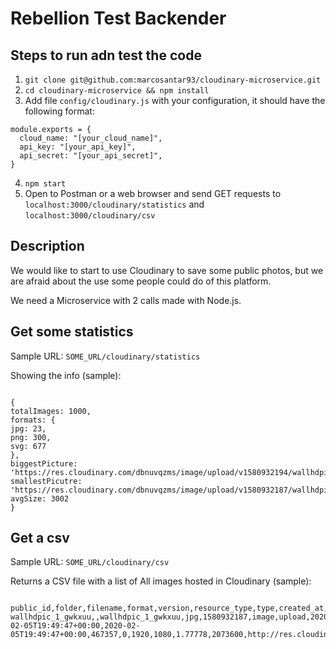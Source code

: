 # Rebellion Test Backender

## Steps to run adn test the code

1. `git clone git@github.com:marcosantar93/cloudinary-microservice.git`
2. `cd cloudinary-microservice && npm install`
3. Add file `config/cloudinary.js` with your configuration, it should have the following format:
```
module.exports = {
  cloud_name: "[your_cloud_name]",
  api_key: "[your_api_key]",
  api_secret: "[your_api_secret]",
}
```
4. `npm start`
5. Open to Postman or a web browser and send GET requests to `localhost:3000/cloudinary/statistics` and `localhost:3000/cloudinary/csv`

## Description
We would like to start to use Cloudinary to save some public photos, but we are afraid about the use some people could do of this platform.

We need a Microservice with 2 calls made with Node.js.

## Get some statistics
Sample URL: `SOME_URL/cloudinary/statistics`

Showing the info (sample):

```

{
totalImages: 1000,
formats: {
jpg: 23,
png: 300,
svg: 677
},
biggestPicture: 'https://res.cloudinary.com/dbnuvqzms/image/upload/v1580932194/wallhdpic_20_fsou0u.jpg',
smallestPicutre: 'https://res.cloudinary.com/dbnuvqzms/image/upload/v1580932187/wallhdpic_1_gwkxuu.jpg',
avgSize: 3002
}

```

## Get a csv
Sample URL: `SOME_URL/cloudinary/csv`

Returns a CSV file with a list of All images hosted in Cloudinary (sample):

```

public_id,folder,filename,format,version,resource_type,type,created_at,uploaded_at,bytes,backup_bytes,width,height,aspect_ratio,pixels,url,secure_url,status,access_mode,access_control,etag,created_by/0,uploaded_by/0
wallhdpic_1_gwkxuu,,wallhdpic_1_gwkxuu,jpg,1580932187,image,upload,2020-02-05T19:49:47+00:00,2020-02-05T19:49:47+00:00,467357,0,1920,1080,1.77778,2073600,http://res.cloudinary.com/dbnuvqzms/image/upload/v1580932187/wallhdpic_1_gwkxuu.jpg,https://res.cloudinary.com/dbnuvqzms/image/upload/v1580932187/wallhdpic_1_gwkxuu.jpg,active,public,,cfd15df0cbe6bfebe8bfd6abd596e75e,,

```
